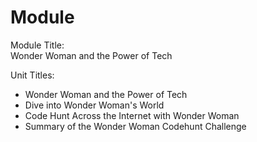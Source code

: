 # Module

Module Title:  
Wonder Woman and the Power of Tech

Unit Titles:  
- Wonder Woman and the Power of Tech
- Dive into Wonder Woman's World
- Code Hunt Across the Internet with Wonder Woman
- Summary of the Wonder Woman Codehunt Challenge